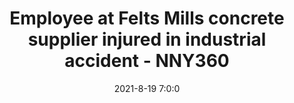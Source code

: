 ---
"title": "Employee at Felts Mills concrete supplier injured in industrial accident - NNY360"
"date": "2021-8-19 7:0:0"
"feed_name": "GOOGLENEWSINDUSTRIAL"
"feed_website": "https://news.google.com/search?q=industrial%2Bincident&hl=en-US&gl=US&ceid=US:en"
"feed_rss": "https://news.google.com/rss/search?q=industrial%2Bincident&hl=en-US&gl=US&ceid=US:en"
"link": "https://www.nny360.com/news/jeffersoncounty/employee-at-felts-mills-concrete-supplier-injured-in-industrial-accident/article_ad96396d-7ecc-57e7-a94e-678e38e0161e.html"
"file": "_posts/2021-1-1-0020790c9f37d5732bfcb16899e04ab4657190d8.md"
"accident": "1"
"drilling": "0"
---